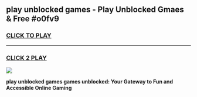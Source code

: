 
## play unblocked games - Play Unblocked Gmaes & Free #o0fv9
<h3>
<a href="https://news.freeplayer.one?title=play_unblocked_games&ref=26F">CLICK TO PLAY</a></h3>
<hr>

<h3>
<a href="https://news.freeplayer.one?title=play_unblocked_games&ref=26F">CLICK 2 PLAY</a>
  
</h3>

<a href="https://news.freeplayer.one?title=play_unblocked_games&ref=26F/"><img src="https://clearcache.store/games.png"></a>


**play unblocked games games unblocked: Your Gateway to Fun and Accessible Online Gaming**
